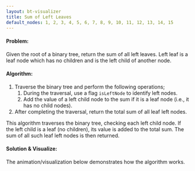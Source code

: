 ```yaml
---
layout: bt-visualizer
title: Sum of Left Leaves
default_nodes: 1, 2, 3, 4, 5, 6, 7, 8, 9, 10, 11, 12, 13, 14, 15
---
```


#### Problem:

Given the root of a binary tree, return the sum of all left leaves. Left leaf is a leaf node which has no children and is the left child of another node.

#### Algorithm:

1. Traverse the binary tree and perform the following operations;
    1. During the traversal, use a flag `isLeftNode` to identify left nodes.
    2. Add the value of a left child node to the sum if it is a leaf node (i.e., it has no child nodes).
3. After completing the traversal, return the total sum of all leaf left nodes.

This algorithm traverses the binary tree, checking each left child node. If the left child is a leaf (no children), its value is added to the total sum. The sum of all such leaf left nodes is then returned.

#### Solution & Visualize:
The animation/visualization below demonstrates how the algorithm works.